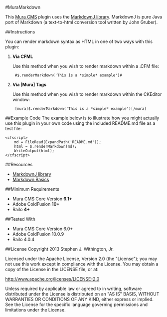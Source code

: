 #MuraMarkdown

This [Mura CMS](http://getmura.com) plugin uses the [MarkdownJ library](https://code.google.com/p/markdownj/). MarkdownJ is pure Java port of Markdown (a text-to-html conversion tool written by John Gruber).

##Instructions

You can render markdown syntax as HTML in one of two ways with this plugin:

1. **Via CFML**

	Use this method when you wish to render markdown within a .CFM file:

		#$.renderMarkdown('This is a *simple* example')#

2. **Via [Mura] Tags**

	Use this method when you wish to render markdown within the CKEditor window:

		[mura]$.renderMarkdown('This is a *simple* example')[/mura]

##Example Code
The example below is to illustrate how you might actually use this plugin in your own code using the included README.md file as a test file:

	<cfscript>
		md = FileRead(ExpandPath('README.md'));
		html = $.renderMarkdown(md);
		WriteOutput(html);
	</cfscript>


##Resources
* [MarkdownJ library](https://code.google.com/p/markdownj/)
* [Markdown Basics](http://daringfireball.net/projects/markdown/basics)

##Minimum Requirements
* Mura CMS Core Version **6.1+**
* Adobe ColdFusion **10+**
* Railo **4+**

##Tested With
* Mura CMS Core Version 6.0+
* Adobe ColdFusion 10.0.9
* Railo 4.0.4

##License
Copyright 2013 Stephen J. Withington, Jr.

Licensed under the Apache License, Version 2.0 (the "License"); you may not use this work except in compliance with the License. You may obtain a copy of the License in the LICENSE file, or at:

<http://www.apache.org/licenses/LICENSE-2.0>

Unless required by applicable law or agreed to in writing, software distributed under the License is distributed on an "AS IS" BASIS, WITHOUT WARRANTIES OR CONDITIONS OF ANY KIND, either express or implied. See the License for the specific language governing permissions and limitations under the License.